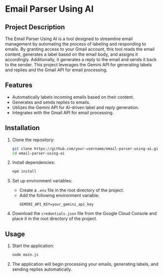# Email Parser Using AI

## Project Description

The Email Parser Using AI is a tool designed to streamline email management by automating the process of labeling and responding to emails. By granting access to your Gmail account, this tool reads the email content, generates a label based on the email body, and assigns it accordingly. Additionally, it generates a reply to the email and sends it back to the sender. This project leverages the Gemini API for generating labels and replies and the Gmail API for email processing.

## Features

- Automatically labels incoming emails based on their content.
- Generates and sends replies to emails.
- Utilizes the Gemini API for AI-driven label and reply generation.
- Integrates with the Gmail API for email processing.

## Installation

1. Clone the repository:
    ```bash
    git clone https://github.com/your-username/email-parser-using-ai.git
    cd email-parser-using-ai
    ```

2. Install dependencies:
    ```bash
    npm install
    ```

3. Set up environment variables:
    - Create a `.env` file in the root directory of the project.
    - Add the following environment variable:
        ```
        GEMINI_API_KEY=your_gemini_api_key
        ```

4. Download the `credentials.json` file from the Google Cloud Console and place it in the root directory of the project.

## Usage

1. Start the application:
    ```bash
    node main.js
    ```

2. The application will begin processing your emails, generating labels, and sending replies automatically.

